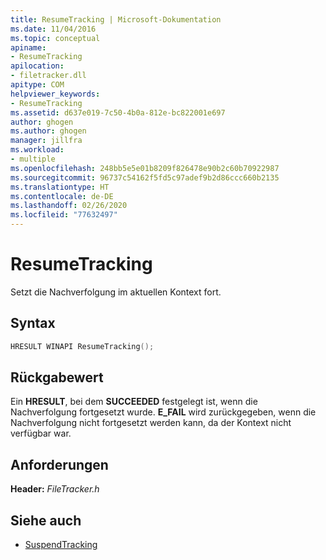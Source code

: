 ```yaml
---
title: ResumeTracking | Microsoft-Dokumentation
ms.date: 11/04/2016
ms.topic: conceptual
apiname:
- ResumeTracking
apilocation:
- filetracker.dll
apitype: COM
helpviewer_keywords:
- ResumeTracking
ms.assetid: d637e019-7c50-4b0a-812e-bc822001e697
author: ghogen
ms.author: ghogen
manager: jillfra
ms.workload:
- multiple
ms.openlocfilehash: 248bb5e5e01b8209f826478e90b2c60b70922987
ms.sourcegitcommit: 96737c54162f5fd5c97adef9b2d86ccc660b2135
ms.translationtype: HT
ms.contentlocale: de-DE
ms.lasthandoff: 02/26/2020
ms.locfileid: "77632497"
---
```

# <a name="resumetracking"></a>ResumeTracking

Setzt die Nachverfolgung im aktuellen Kontext fort.

## <a name="syntax"></a>Syntax

```cpp
HRESULT WINAPI ResumeTracking();
```

## <a name="return-value"></a>Rückgabewert

 Ein **HRESULT**, bei dem **SUCCEEDED** festgelegt ist, wenn die Nachverfolgung fortgesetzt wurde. **E_FAIL** wird zurückgegeben, wenn die Nachverfolgung nicht fortgesetzt werden kann, da der Kontext nicht verfügbar war.

## <a name="requirements"></a>Anforderungen

 **Header:** *FileTracker.h*

## <a name="see-also"></a>Siehe auch

- [SuspendTracking](../msbuild/suspendtracking.md)
